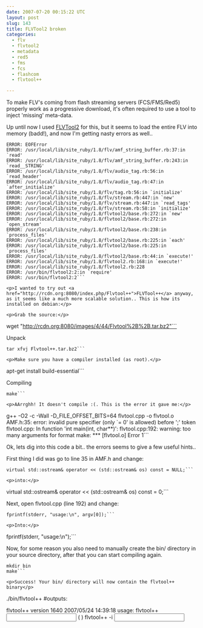 ```yaml
---
date: 2007-07-20 00:15:22 UTC
layout: post
slug: 143
title: FLVTool2 broken
categories:
  - flv
  - flvtool2
  - metadata
  - red5
  - fms
  - fcs
  - flashcom
  - flvtool++

---
```

<p>To make FLV's coming from flash streaming servers (FCS/FMS/Red5) properly work as a progressive download, it's often required to use a tool to inject 'missing' meta-data.</p>

<p>Up until now I used <a href="http://inlet-media.de/flvtool2">FLVTool2</a> for this, but it seems to load the entire FLV into memory (badd!), and now I'm getting nasty errors as well..</p>

```
ERROR: EOFError
ERROR: /usr/local/lib/site_ruby/1.8/flv/amf_string_buffer.rb:37:in `read'
ERROR: /usr/local/lib/site_ruby/1.8/flv/amf_string_buffer.rb:243:in `read__STRING'
ERROR: /usr/local/lib/site_ruby/1.8/flv/audio_tag.rb:56:in `read_header'
ERROR: /usr/local/lib/site_ruby/1.8/flv/audio_tag.rb:47:in `after_initialize'
ERROR: /usr/local/lib/site_ruby/1.8/flv/tag.rb:56:in `initialize'
ERROR: /usr/local/lib/site_ruby/1.8/flv/stream.rb:447:in `new'
ERROR: /usr/local/lib/site_ruby/1.8/flv/stream.rb:447:in `read_tags'
ERROR: /usr/local/lib/site_ruby/1.8/flv/stream.rb:58:in `initialize'
ERROR: /usr/local/lib/site_ruby/1.8/flvtool2/base.rb:272:in `new'
ERROR: /usr/local/lib/site_ruby/1.8/flvtool2/base.rb:272:in `open_stream'
ERROR: /usr/local/lib/site_ruby/1.8/flvtool2/base.rb:238:in `process_files'
ERROR: /usr/local/lib/site_ruby/1.8/flvtool2/base.rb:225:in `each'
ERROR: /usr/local/lib/site_ruby/1.8/flvtool2/base.rb:225:in `process_files'
ERROR: /usr/local/lib/site_ruby/1.8/flvtool2/base.rb:44:in `execute!'
ERROR: /usr/local/lib/site_ruby/1.8/flvtool2.rb:168:in `execute!'
ERROR: /usr/local/lib/site_ruby/1.8/flvtool2.rb:228
ERROR: /usr/bin/flvtool2:2:in `require'
ERROR: /usr/bin/flvtool2:2```

<p>I wanted to try out <a href="http://rcdn.org:8080/index.php/Flvtool++">FLVTool++</a> anyway, as it seems like a much more scalable solution.. This is how its installed on debian:</p>

<p>Grab the source:</p>

```
wget "http://rcdn.org:8080/images/4/44/Flvtool%2B%2B.tar.bz2"```

<p>Unpack</p>

```
tar xfvj Flvtool++.tar.bz2```

<p>Make sure you have a compiler installed (as root).</p>

```
apt-get install build-essential```

<p>Compiling</p>

```
make```

<p>AArrghh! It doesn't compile :(. This is the error it gave me:</p>

```
g++ -O2 -c -Wall -D_FILE_OFFSET_BITS=64 flvtool.cpp -o flvtool.o
AMF.h:35: error: invalid pure specifier (only `= 0' is allowed) before ';' token
flvtool.cpp: In function 'int main(int, char**)':
flvtool.cpp:192: warning: too many arguments for format
make: *** [flvtool.o] Error 1```

<p>Ok, lets dig into this code a bit.. the errors seems to give a few useful hints..</p>

<p>First thing I did was go to line 35 in AMF.h and change:</p>

```
virtual std::ostream& operator << (std::ostream& os) const = NULL;```

<p>into:</p>

```
virtual std::ostream& operator << (std::ostream& os) const = 0;```

<p>Next, open flvtool.cpp (line 192) and change:</p>

```
fprintf(stderr, "usage:\n", argv[0]);```

<p>Into:</p>

```
fprintf(stderr, "usage:\n");```

<p>Now, for some reason you also need to manually create the bin/ directory in your source directory, after that you can start compiling again.</p>

```
mkdir bin
make```

<p>Success! Your bin/ directory will now contain the flvtool++ binary</p>

```
./bin/flvtool++
#outputs:

flvtool++ version 1640 2007/05/24 14:39:18
usage:
  flvtool++ <input file> <output file> (<start time> <end time>)
  flvtool++ -i <input file>
```

